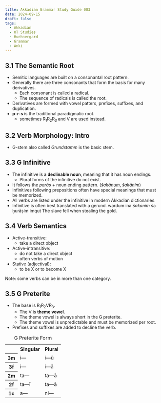 ```yaml
---
title: Akkadian Grammar Study Guide 003
date: 2024-09-15
draft: false
tags:
  - Akkadian
  - OT Studies
  - Huehnergard
  - Grammar
  - Anki
---
```


<akkadian-toc></akkadian-toc>

<print-section>

## 3.1 The Semantic Root

- Semitic languages are built on a consonantal root pattern.
- Generally there are three consonants that form the basis for many derivatives.
    - Each consonant is called a radical.
    - The sequence of radicals is called the root.
- Derivatives are formed with vowel patters, prefixes, suffixes, and duplication.
- **p-r-s** is the traditional paradigmatic root.
    - sometimes R<sub>1</sub>R<sub>2</sub>R<sub>3</sub> and V are used instead.

## 3.2 Verb Morphology: Intro

- G-stem also called *Grundstamm* is the basic stem.

## 3.3 G Infinitive

- The infinitive is a **declinable noun**, meaning that it has noun endings.
    - Plural forms of the infinitive do not exist.
- It follows the *parās* + noun ending pattern. (*šakānum*, *šakānim*)
- Infinitives following prepositions often have special meanings that must be memorized.
- All verbs are listed under the infinitive in modern Akkadian dictionaries.
- Infinitive is often best translated with a gerund.
wardum ina *šakānim* ša ḫurāṣim imqut
The slave fell when stealing the gold.

## 3.4 Verb Semantics

- Active-transitive: 
    - take a direct object
- Active-intransitive:
    - do not take a direct object
    - often verbs of motion
- Stative (adjectival):
    - to be X or to become X

Note: some verbs can be in more than one category.

## 3.5 G Preterite

- The base is R<sub>1</sub>R<sub>2</sub>VR<sub>3</sub>.
    - The V is **theme vowel**.
    - The theme vowel is always short in the G preterite.
    - The theme vowel is unpredictable and must be memorized per root.
- Prefixes and suffixes are added to decline the verb.

<table>
    <caption>G Preterite Form</caption>
    <tr>
        <th></th>
        <th>Singular</th>
        <th>Plural</th>
    </tr>
    <tr>
        <th>3m</th>
        <td>i—</td>
        <td>i—ū</td>
    </tr>
    <tr>
        <th>3f</th>
        <td>i—</td>
        <td>i—ā</td>
    </tr>
    <tr>
        <th>2m</th>
        <td>ta—</td>
        <td>ta—ā</td>
    </tr>
    <tr>
        <th>2f</th>
        <td>ta—ī</td>
        <td>ta—ā</td>
    </tr>
    <tr>
        <th>1c</th>
        <td>a—</td>
        <td>ni—</td>
    </tr>
</table>


</print-section>

